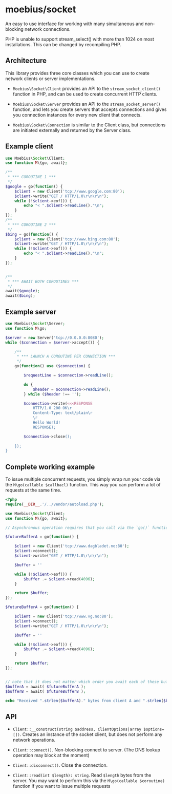 moebius/socket
==============

An easy to use interface for working with many simultaneous and non-blocking 
network connections.

PHP is unable to support stream_select() with more than 1024 on most installations.
This can be changed by recompiling PHP. 


Architecture
------------

This library provides three core classes which you can use to create network
clients or server implementations.

 * `Moebius\Socket\Client` provides an API to the `stream_socket_client()` function
   in PHP, and can be used to create concurrent HTTP clients.

 * `Moebius\Socket\Server` provides an API to the `stream_socket_server()` function,
   and lets you create servers that accepts connections and gives you connection
   instances for every new client that connects.

 * `Moebius\Socket\Connection` is similar to the Client class, but connections are
   initiated externally and returned by the Server class.


Example client
--------------

```php
use Moebius\Socket\Client;
use function M\{go, await};

/**
 * *** COROUTINE 1 ***
 */
$google = go(function() {
    $client = new Client('tcp://www.google.com:80');
    $client->write("GET / HTTP/1.0\r\n\r\n");
    while (!$client->eof()) {
        echo "< ".$client->readLine()."\n";
    }
});
/**
 * *** COROUTINE 2 ***
 */
$bing = go(function() {
    $client = new Client('tcp://www.bing.com:80');
    $client->write("GET / HTTP/1.0\r\n\r\n");
    while (!$client->eof()) {
        echo "< ".$client->readLine()."\n";
    }
});


/**
 * *** AWAIT BOTH COROUTINES ***
 */
await($google);
await($bing);
```

Example server
--------------

```php
use Moebius\Socket\Server;
use function M\go;

$server = new Server('tcp://0.0.0.0:8080');
while ($connection = $server->accept()) {

    /**
     * *** LAUNCH A COROUTINE PER CONNECTION ***
     */
    go(function() use ($connection) {

        $requestLine = $connection->readLine();

        do {
            $header = $connection->readLine();
        } while ($header !== '');

        $connection->write(<<<RESPONSE
            HTTP/1.0 200 OK\r
            Content-Type: text/plain\r
            \r
            Hello World!
            RESPONSE);

        $connection->close();
            
    });
}
```

Complete working example
------------------------

To issue multiple concurrent requests, you simply wrap run your code via the
`M\go(callable $callbacl)` function. This way you can perform a lot of requests
at the same time.


```php
<?php
require(__DIR__.'/../vendor/autoload.php');

use Moebius\Socket\Client;
use function M\{go, await};

// Asynchronous operation requires that you call via the `go()` function.

$futureBufferA = go(function() {

    $client = new Client('tcp://www.dagbladet.no:80');
    $client->connect();
    $client->write("GET / HTTP/1.0\r\n\r\n");

    $buffer = ''

    while (!$client->eof()) {
        $buffer .= $client->read(4096);
    }

    return $buffer;
});

$futureBufferA = go(function() {

    $client = new Client('tcp://www.vg.no:80');
    $client->connect();
    $client->write("GET / HTTP/1.0\r\n\r\n");

    $buffer = ''

    while (!$client->eof()) {
        $buffer .= $client->read(4096);
    }

    return $buffer;
});


// note that it does not matter which order you await each of these buffers
$bufferA = await( $futureBufferA );
$bufferB = await( $futureBufferB );

echo "Received ".strlen($bufferA)." bytes from client A and ".strlen($bufferB)." bytes from client B\n";
```


API
---

 * `Client::__construct(string $address, ClientOptions|array $options=[])`. Creates an instance of the
   socket client, but does not perform any network operations.

 * `Client::connect()`. Non-blocking connect to server. (The DNS lookup operation may block at the moment)

 * `Client::disconnect()`. Close the connection.

 * `Client::read(int $length): string`. Read `$length` bytes from the server. You may want to perform this
   via the `M\go(callable $coroutine)` function if you want to issue multiple requests
